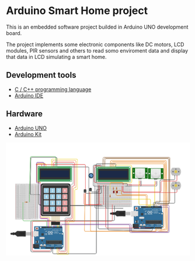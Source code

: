 # Arduino Smart Home project
This is an embedded software project builded in Arduino UNO development board.

The project implements some electronic components like DC motors, LCD modules, PIR sensors and others to read somo enviroment data and display that data in LCD simulating a smart home.

## Development tools
* [C / C++ programming language](https://learn.microsoft.com/en-us/cpp/c-language/?view=msvc-170)
* [Arduino IDE](https://www.arduino.cc/en/software)

## Hardware
* [Arduino UNO](https://arduino.cl/arduino-uno/)
* [Arduino Kit](https://store.arduino.cc/products/arduino-starter-kit-multi-language)

![img](./img.png)